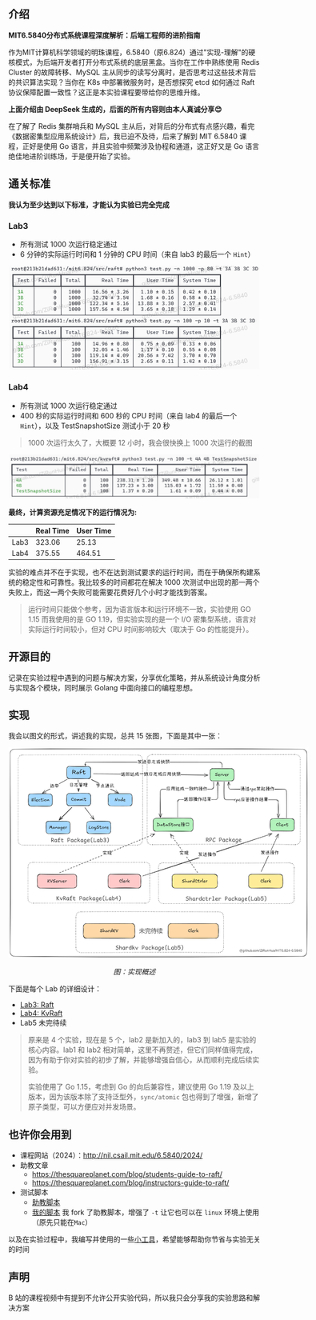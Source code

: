 ## 介绍
**MIT6.5840分布式系统课程深度解析：后端工程师的进阶指南**

作为MIT计算机科学领域的明珠课程，6.5840（原6.824）通过"实现-理解"的硬核模式，为后端开发者打开分布式系统的底层黑盒。当你在工作中熟练使用 Redis Cluster 的故障转移、MySQL 
主从同步的读写分离时，是否思考过这些技术背后的共识算法实现？当你在 K8s 中部署微服务时，是否想探究 etcd 如何通过 Raft 协议保障配置一致性？这正是本实验课程要带给你的思维升维。

**上面介绍由 DeepSeek 生成的，后面的所有内容则由本人真诚分享😊**

在了解了 Redis 集群哨兵和 MySQL 主从后，对背后的分布式有点感兴趣，看完《数据密集型应用系统设计》后，我已迫不及待，后来了解到 MIT 6.5840 课程，正好是使用 Go 语言，并且实验中频繁涉及协程和通道，这正好又是 Go 语言绝佳地进阶训练场，于是便开始了实验。

## 通关标准

**我认为至少达到以下标准，才能认为实验已完全完成**
### Lab3

- 所有测试 1000 次运行稳定通过
- 6 分钟的实际运行时间和 1 分钟的 CPU 时间（来自 lab3 的最后一个 `Hint`）
<div style="text-align:center">
  <img src="./docs/img/lab3-pass-all.png" style="width:500px" />
</div>

### Lab4
- 所有测试 1000 次运行稳定通过
- 400 秒的实际运行时间和 600 秒的 CPU 时间（来自 lab4 的最后一个 `Hint`），以及 TestSnapshotSize 测试小于 20 秒

> 1000 次运行太久了，大概要 12 小时，我会很快换上 1000 次运行的截图
<div style="text-align:center">
  <img src="./docs/img/lab4-pass.png" style="width:500px" />
</div>
 
**最终，计算资源充足情况下的运行情况为:**

|  | Real Time | User Time |
| --- | --- | --- |
| Lab3 | 323.06 | 25.13 |
| Lab4 | 375.55 | 464.51 |

实验的难点并不在于实现，也不在达到测试要求的运行时间，而在于确保所构建系统的稳定性和可靠性。我比较多的时间都花在解决 1000 次测试中出现的那一两个失败上，而这一两个失败可能需要花费好几个小时才能找到答案。
> 运行时间只能做个参考，因为语言版本和运行环境不一致，实验使用 GO 1.15 而我使用的是 GO 1.19，但实验实现的是一个 I/O 密集型系统，语言对实际运行时间较小，但对 CPU 时间影响较大（取决于 Go 的性能提升）。

## 开源目的
记录在实验过程中遇到的问题与解决方案，分享优化策略，并从系统设计角度分析与实现各个模块，同时展示 Golang 中面向接口的编程思想。
## 实现
我会以图文的形式，讲述我的实现，总共 15 张图，下面是其中一张：
<div style="text-align:center">
  <img src="./docs/img/all.png" style="min-width: 500px; max-width:600px" />
  <p><em>图：实现概述</em></p>
</div>

下面是每个 Lab 的详细设计：
- [Lab3: Raft](./docs/lab3/README.md)
- [Lab4: KvRaft](./docs/lab4/README.md)
- Lab5 未完待续
> 原来是 4 个实验，现在是 5 个，lab2 是新加入的，lab3 到 lab5 是实验的核心内容。lab1 和 lab2 相对简单，这里不再赘述，但它们同样值得完成，因为有助于你对实验的初步了解，并能够增强自信心，从而顺利完成后续实验。
>
> 实验使用了 Go 1.15，考虑到 Go 的向后兼容性，建议使用 Go 1.19 及以上版本，因为该版本除了支持泛型外，`sync/atomic` 包也得到了增强，新增了原子类型，可以方便应对并发场景。

## 也许你会用到
- 课程网站（2024）：http://nil.csail.mit.edu/6.5840/2024/
- 助教文章
  - https://thesquareplanet.com/blog/students-guide-to-raft/
  - https://thesquareplanet.com/blog/instructors-guide-to-raft/
- 测试脚本
  - [助教脚本](https://gist.github.com/JJGO/0d73540ef7cc2f066cb535156b7cbdab)
  - [我的脚本](https://gist.github.com/ZiRunHua/b534df847d13d9962ce6d3e18afa7561) 我 fork 了助教脚本，增强了 `-t` 让它也可以在 `linux` 环境上使用（原先只能在`Mac`）

以及在实验过程中，我编写并使用的一些[小工具](./util)，希望能够帮助你节省与实验无关的时间
## 声明
B 站的课程视频中有提到不允许公开实验代码，所以我只会分享我的实验思路和解决方案